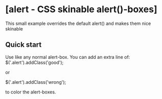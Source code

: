 # [alert - CSS skinable alert()-boxes]

This small example overrides the default alert() and makes them nice skinable


## Quick start

Use like any normal alert-box. You can add an extra line of:
$('.alert').addClass('good');

or

$('.alert').addClass('wrong');

to color the alert-boxes.